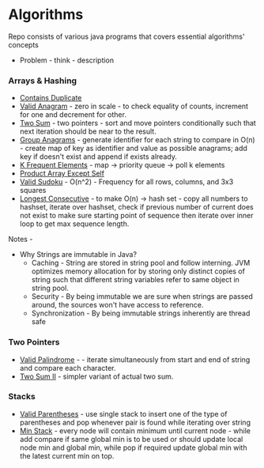 # Algorithms

Repo consists of various java programs that covers essential algorithms' concepts

* Problem - think - description
### Arrays & Hashing
* [Contains Duplicate](./ContainsDuplicate.java)
* [Valid Anagram](./ValidAnagram.java) - zero in scale - to check equality of counts, increment for one and decrement for other.
* [Two Sum](./TwoSum.java) - two pointers - sort and move pointers conditionally such that next iteration should be near to the result.
* [Group Anagrams](./GroupAnagrams.java) - generate identifier for each string to compare in O(n) - create map of key as identifier and value as possible anagrams; add key if doesn't exist and append if exists already.
* [K Frequent Elements](./KFrequentElements.java) - map -> priority queue -> poll k elements
* [Product Array Except Self](./ProductArrayExceptSelf.java)
* [Valid Sudoku](./ValidSudoku.java) - O(n^2) - Frequency for all rows, columns, and 3x3 squares
* [Longest Consecutive](./LongestConsecutive.java) - to make O(n) -> hash set - copy all numbers to hashset, iterate over hashset, check if previous number of current does not exist to make sure starting point of sequence then iterate over inner loop to get max sequence length.

Notes -
* Why Strings are immutable in Java?
  * Caching - String are stored in string pool and follow interning. JVM optimizes memory allocation for by storing only distinct copies of string such that different string variables refer to same object in string pool.
  * Security - By being immutable we are sure when strings are passed around, the sources won't have access to reference.
  * Synchronization - By being immutable strings inherently are thread safe
### Two Pointers
* [Valid Palindrome](./ValidPalindrome.java) - - iterate simultaneously from start and end of string and compare each character.
* [Two Sum II](./TwoSumII.java) - simpler variant of actual two sum.

### Stacks
* [Valid Parentheses](./ValidParentheses.java) - use single stack to insert one of the type of parentheses and pop whenever pair is found while iterating over string
* [Min Stack](./MinStack.java) - every node will contain minimum until current node - while add compare if same global min is to be used or should update local node min and global min, while pop if required update global min with the latest current min on top.
